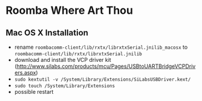 Roomba Where Art Thou
===

Mac OS X Installation
---
- rename `roombacomm-client/lib/rxtx/librxtxSerial.jnilib_macosx` to `roombacomm-client/lib/rxtx/librxtxSerial.jnilib`
- download and install the VCP driver kit (http://www.silabs.com/products/mcu/Pages/USBtoUARTBridgeVCPDrivers.aspx)
- `sudo kextutil -v /System/Library/Extensions/SiLabsUSBDriver.kext/`
- `sudo touch /System/Library/Extensions`
- possible restart
